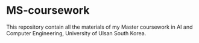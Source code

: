 # MS-coursework
This repository contain all the materials of my Master coursework in AI and Computer Engineering, University of Ulsan South Korea.
